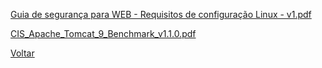 [Guia de segurança para WEB - Requisitos de configuração Linux - v1.pdf](/.attachments/Guia%20de%20segurança%20para%20WEB%20-%20Requisitos%20de%20configuração%20Linux%20-%20v1-759e6a17-6765-4f02-981c-43a4ff1e5709.pdf)

[CIS_Apache_Tomcat_9_Benchmark_v1.1.0.pdf](/.attachments/CIS_Apache_Tomcat_9_Benchmark_v1.1.0-49673a11-2331-4713-8fca-63ca4def5fdc.pdf)

[Voltar](https://ads.intra.fazenda.sp.gov.br/tfs/ADMIN/Wiki_Arquitetura/_wiki/wikis/Wiki_Arquitetura.wiki/70/Desenvolvimento-Seguro?anchor=configura%C3%A7%C3%A3o-de-webserver)

